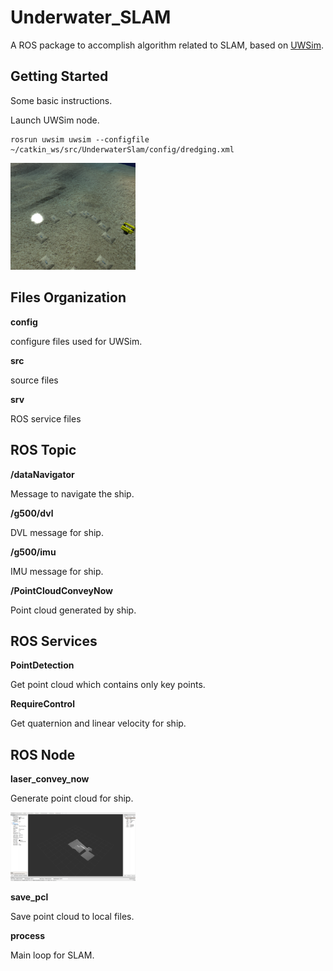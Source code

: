 # Underwater_SLAM	

A ROS package to accomplish algorithm related to SLAM, based on [UWSim](http://www.irs.uji.es/uwsim/).

## Getting Started

Some basic instructions.

Launch UWSim node.

```shell
rosrun uwsim uwsim --configfile ~/catkin_ws/src/UnderwaterSlam/config/dredging.xml 
```

<img src="image/uwsim.png" width="200">



## Files Organization

**config**

configure files used for UWSim.

**src**

source files 

**srv**

ROS service files



## ROS Topic 

**/dataNavigator** 

Message to navigate the ship.

**/g500/dvl**

DVL message for ship.

**/g500/imu**

IMU message for ship.

**/PointCloudConveyNow**

Point cloud generated by ship.



## ROS Services

**PointDetection** 

Get point cloud which contains only key points.

**RequireControl**

Get quaternion and linear velocity for ship.



## ROS Node 

**laser_convey_now**

Generate point cloud for ship.

<img src="image/rviz.png" width="200">

**save_pcl**

Save point cloud to local files.

**process**

Main loop for SLAM.